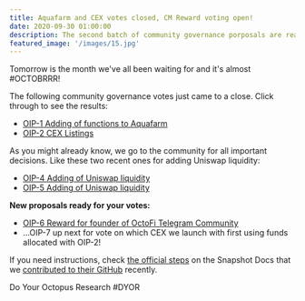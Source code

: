 ```yaml
---
title: Aquafarm and CEX votes closed, CM Reward voting open!
date: 2020-09-30 01:00:00
description: The second batch of community governance porposals are ready for your votes.
featured_image: '/images/15.jpg'
---
```


Tomorrow is the month we've all been waiting for and it's almost #OCTOBRRR!

The following community governance votes just came to a close. Click through to see the results:

- [OIP-1 Adding of functions to Aquafarm](https://snapshot.page/#/octofi/proposal/QmPiv1s8wC3m6DbmR8PHbiMBu4VgxTneTqn2qKdReoAnHm)
- [OIP-2 CEX Listings](https://snapshot.page/#/octofi/proposal/QmcTFXc7U8114JVCRrBmCTzkrTzqi5RKtk16wrKksLcfjY)

As you might already know, we go to the community for all important decisions. Like these two recent ones for adding Uniswap liquidity:

- [OIP-4 Adding of Uniswap liquidity](https://snapshot.page/#/octofi/proposal/QmUTqc1mXiVkZ4xTnJCBK3ExNHwQkxCZGrkx5D9EA83iBZ)
- [OIP-5 Adding of Uniswap liquidity](https://snapshot.page/#/octofi/proposal/QmRGRQVzWDRcLq32hL6n41n8UJqJu7w1DS5H6wuH1duPnh) 

**New proposals ready for your votes:**

- [OIP-6 Reward for founder of OctoFi Telegram Community](https://snapshot.page/#/octofi/proposal/QmZg2SnCzxQ7a2b4JMmEr8VnFVHBfLQYurfZeopFXL9pks)
- ...OIP-7 up next for vote on which CEX we launch with first using funds allocated with OIP-2! 

If you need instructions, check [the official steps](https://docs.snapshot.page/guides/vote-for-a-proposal) on the Snapshot Docs that we [contributed to their GitHub](https://github.com/bonustrack/snapshot-docs/pull/1) recently.

Do Your Octopus Research \#DYOR
